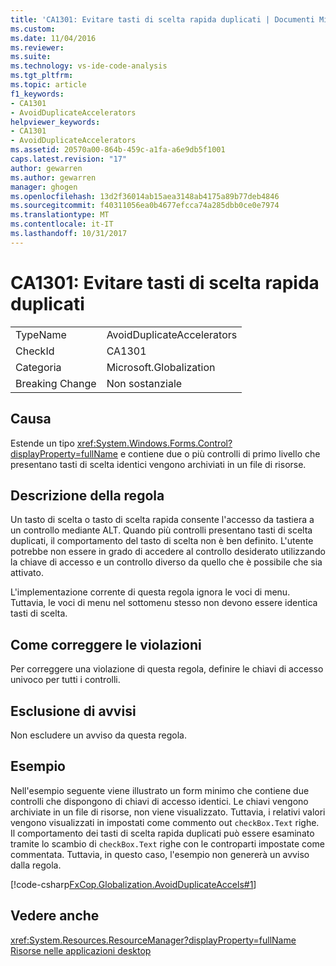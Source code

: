 ```yaml
---
title: 'CA1301: Evitare tasti di scelta rapida duplicati | Documenti Microsoft'
ms.custom: 
ms.date: 11/04/2016
ms.reviewer: 
ms.suite: 
ms.technology: vs-ide-code-analysis
ms.tgt_pltfrm: 
ms.topic: article
f1_keywords:
- CA1301
- AvoidDuplicateAccelerators
helpviewer_keywords:
- CA1301
- AvoidDuplicateAccelerators
ms.assetid: 20570a00-864b-459c-a1fa-a6e9db5f1001
caps.latest.revision: "17"
author: gewarren
ms.author: gewarren
manager: ghogen
ms.openlocfilehash: 13d2f36014ab15aea3148ab4175a89b77deb4846
ms.sourcegitcommit: f40311056ea0b4677efcca74a285dbb0ce0e7974
ms.translationtype: MT
ms.contentlocale: it-IT
ms.lasthandoff: 10/31/2017
---
```

# <a name="ca1301-avoid-duplicate-accelerators"></a>CA1301: Evitare tasti di scelta rapida duplicati
|||  
|-|-|  
|TypeName|AvoidDuplicateAccelerators|  
|CheckId|CA1301|  
|Categoria|Microsoft.Globalization|  
|Breaking Change|Non sostanziale|  
  
## <a name="cause"></a>Causa  
 Estende un tipo <xref:System.Windows.Forms.Control?displayProperty=fullName> e contiene due o più controlli di primo livello che presentano tasti di scelta identici vengono archiviati in un file di risorse.  
  
## <a name="rule-description"></a>Descrizione della regola  
 Un tasto di scelta o tasto di scelta rapida consente l'accesso da tastiera a un controllo mediante ALT. Quando più controlli presentano tasti di scelta duplicati, il comportamento del tasto di scelta non è ben definito. L'utente potrebbe non essere in grado di accedere al controllo desiderato utilizzando la chiave di accesso e un controllo diverso da quello che è possibile che sia attivato.  
  
 L'implementazione corrente di questa regola ignora le voci di menu. Tuttavia, le voci di menu nel sottomenu stesso non devono essere identica tasti di scelta.  
  
## <a name="how-to-fix-violations"></a>Come correggere le violazioni  
 Per correggere una violazione di questa regola, definire le chiavi di accesso univoco per tutti i controlli.  
  
## <a name="when-to-suppress-warnings"></a>Esclusione di avvisi  
 Non escludere un avviso da questa regola.  
  
## <a name="example"></a>Esempio  
 Nell'esempio seguente viene illustrato un form minimo che contiene due controlli che dispongono di chiavi di accesso identici. Le chiavi vengono archiviate in un file di risorse, non viene visualizzato. Tuttavia, i relativi valori vengono visualizzati in impostati come commento out `checkBox.Text` righe. Il comportamento dei tasti di scelta rapida duplicati può essere esaminato tramite lo scambio di `checkBox.Text` righe con le controparti impostate come commentata. Tuttavia, in questo caso, l'esempio non genererà un avviso dalla regola.  
  
 [!code-csharp[FxCop.Globalization.AvoidDuplicateAccels#1](../code-quality/codesnippet/CSharp/ca1301-avoid-duplicate-accelerators_1.cs)]  
  
## <a name="see-also"></a>Vedere anche  
 <xref:System.Resources.ResourceManager?displayProperty=fullName>   
 [Risorse nelle applicazioni desktop](/dotnet/framework/resources/index)